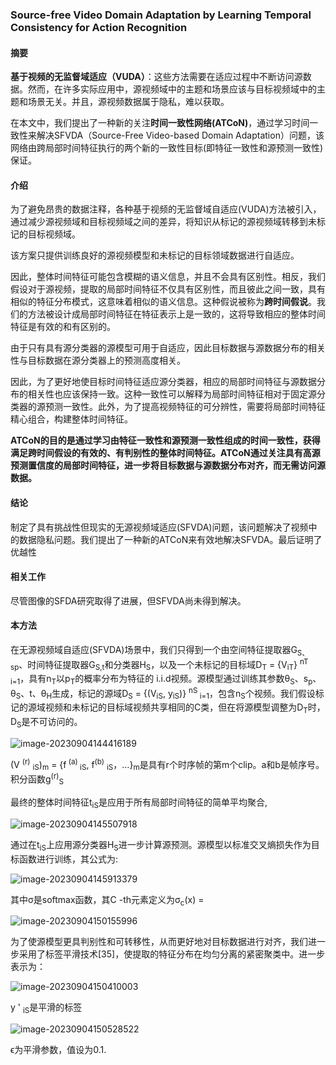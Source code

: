 ### Source-free Video Domain Adaptation by Learning Temporal Consistency for Action Recognition

#### 摘要

**基于视频的无监督域适应（VUDA）**：这些方法需要在适应过程中不断访问源数据。然而，在许多实际应用中，源视频域中的主题和场景应该与目标视频域中的主题和场景无关。并且，源视频数据属于隐私，难以获取。

在本文中，我们提出了一种新的关注**时间一致性网络(ATCoN)**，通过学习时间一致性来解决SFVDA（Source-Free Video-based Domain Adaptation）问题，该网络由跨局部时间特征执行的两个新的一致性目标(即特征一致性和源预测一致性)保证。

#### 介绍

为了避免昂贵的数据注释，各种基于视频的无监督域自适应(VUDA)方法被引入，通过减少源视频域和目标视频域之间的差异，将知识从标记的源视频域转移到未标记的目标视频域。

该方案只提供训练良好的源视频模型和未标记的目标领域数据进行自适应。

因此，整体时间特征可能包含模糊的语义信息，并且不会具有区别性。相反，我们假设对于源视频，提取的局部时间特征不仅具有区别性，而且彼此之间一致，具有相似的特征分布模式，这意味着相似的语义信息。这种假说被称为**跨时间假说**。我们的方法被设计成局部时间特征在特征表示上是一致的，这将导致相应的整体时间特征是有效的和有区别的。

由于只有具有源分类器的源模型可用于自适应，因此目标数据与源数据分布的相关性与目标数据在源分类器上的预测高度相关。

因此，为了更好地使目标时间特征适应源分类器，相应的局部时间特征与源数据分布的相关性也应该保持一致。这种一致性可以解释为局部时间特征相对于固定源分类器的源预测一致性。此外，为了提高视频特征的可分辨性，需要将局部时间特征精心组合，构建整体时间特征。

**ATCoN的目的是通过学习由特征一致性和源预测一致性组成的时间一致性，获得满足跨时间假设的有效的、有判别性的整体时间特征。ATCoN通过关注具有高源预测置信度的局部时间特征，进一步将目标数据与源数据分布对齐，而无需访问源数据。**

#### 结论

制定了具有挑战性但现实的无源视频域适应(SFVDA)问题，该问题解决了视频中的数据隐私问题。我们提出了一种新的ATCoN来有效地解决SFVDA。最后证明了优越性

#### 相关工作

尽管图像的SFDA研究取得了进展，但SFVDA尚未得到解决。

#### 本方法

在无源视频域自适应(SFVDA)场景中，我们只得到一个由空间特征提取器G<sub>S、sp</sub>、时间特征提取器G<sub>S,t</sub>和分类器H<sub>S</sub>，以及一个未标记的目标域D<sub>T</sub> = {V<sub>iT</sub>} <sup>nT</sup> <sub>i=1</sub>，具有n<sub>T</sub>以p<sub>T</sub>的概率分布为特征的 i.i.d视频。源模型通过训练其参数θ<sub>S</sub>、s<sub>p</sub>、θ<sub>S</sub>、t、θ<sub>H</sub>生成，标记的源域D<sub>S</sub> = {(V<sub>iS</sub>, y<sub>iS</sub>)} <sup>nS</sup><sub> i=1</sub>，包含n<sub>S</sub>个视频。我们假设标记的源域视频和未标记的目标域视频共享相同的C类，但在将源模型调整为D<sub>T</sub>时，D<sub>S</sub>是不可访问的。

![image-20230904144416189](C:\Users\lxc\AppData\Roaming\Typora\typora-user-images\image-20230904144416189.png)

(V <sup>(r)</sup> <sub>iS</sub>)<sub>m</sub> = {f<sup> (a)</sup><sub> iS</sub>, f<sup>(b)</sup> <sub>iS</sub>，…}<sub>m</sub>是具有r个时序帧的第m个clip。a和b是帧序号。 积分函数g<sup>(r)</sup><SUB>S</sub>

最终的整体时间特征t<sub>iS</sub>是应用于所有局部时间特征的简单平均聚合,

![image-20230904145507918](C:\Users\lxc\AppData\Roaming\Typora\typora-user-images\image-20230904145507918.png)

通过在t<sub>iS</sub>上应用源分类器H<sub>S</sub>进一步计算源预测。源模型以标准交叉熵损失作为目标函数进行训练，其公式为:

![image-20230904145913379](C:\Users\lxc\AppData\Roaming\Typora\typora-user-images\image-20230904145913379.png)

其中σ是softmax函数，其C -th元素定义为σ<sub>c</sub>(x) =

![image-20230904150155996](C:\Users\lxc\AppData\Roaming\Typora\typora-user-images\image-20230904150155996.png)

为了使源模型更具判别性和可转移性，从而更好地对目标数据进行对齐，我们进一步采用了标签平滑技术[35]，使提取的特征分布在均匀分离的紧密聚类中。进一步表示为：

![image-20230904150410003](C:\Users\lxc\AppData\Roaming\Typora\typora-user-images\image-20230904150410003.png)

y ' <sub>iS</sub>是平滑的标签

![image-20230904150528522](C:\Users\lxc\AppData\Roaming\Typora\typora-user-images\image-20230904150528522.png)

ϵ为平滑参数，值设为0.1.
